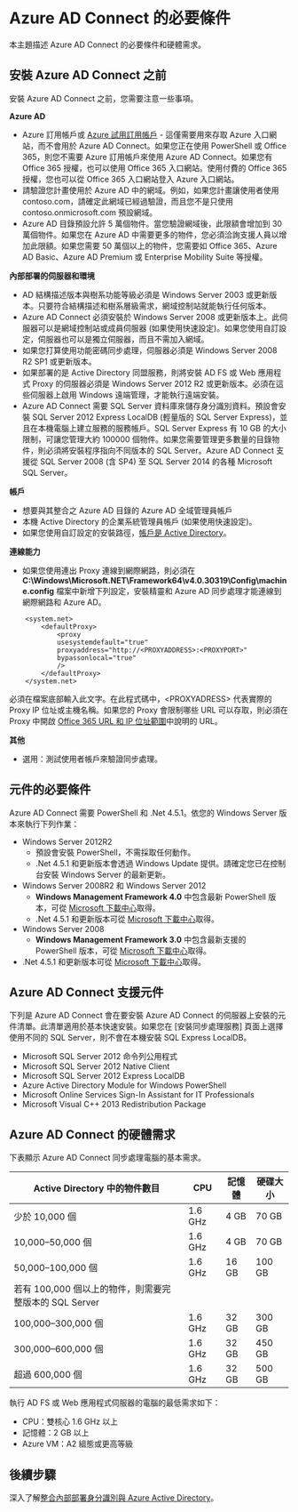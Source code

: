 <properties
   pageTitle="Azure AD Connect 的必要條件 | Microsoft Azure"
   description="將顯示在登陸頁面和大部分搜尋結果中的文章描述"
   services="active-directory"
   documentationCenter=""
   authors="andkjell"
   manager="stevenpo"
   editor="curtand"/>

<tags
   ms.service="active-directory"
   ms.workload="identity"
   ms.tgt_pltfrm="na"
   ms.devlang="na"
   ms.topic="article"
   ms.date="10/13/2015"
   ms.author="andkjell;billmath"/>

# Azure AD Connect 的必要條件
本主題描述 Azure AD Connect 的必要條件和硬體需求。

## 安裝 Azure AD Connect 之前
安裝 Azure AD Connect 之前，您需要注意一些事項。

**Azure AD**

- Azure 訂用帳戶或 [Azure 試用訂用帳戶](http://azure.microsoft.com/pricing/free-trial/) - 這僅需要用來存取 Azure 入口網站，而不會用於 Azure AD Connect。如果您正在使用 PowerShell 或 Office 365，則您不需要 Azure 訂用帳戶來使用 Azure AD Connect。如果您有 Office 365 授權，也可以使用 Office 365 入口網站。使用付費的 Office 365 授權，您也可以從 Office 365 入口網站登入 Azure 入口網站。
- 請驗證您計畫使用於 Azure AD 中的網域。例如，如果您計畫讓使用者使用 contoso.com，請確定此網域已經過驗證，而且您不是只使用 contoso.onmicrosoft.com 預設網域。
- Azure AD 目錄預設允許 5 萬個物件。當您驗證網域後，此限額會增加到 30 萬個物件。如果您在 Azure AD 中需要更多的物件，您必須洽詢支援人員以增加此限額。如果您需要 50 萬個以上的物件，您需要如 Office 365、Azure AD Basic、Azure AD Premium 或 Enterprise Mobility Suite 等授權。

**內部部署的伺服器和環境**

- AD 結構描述版本與樹系功能等級必須是 Windows Server 2003 或更新版本。只要符合結構描述和樹系層級需求，網域控制站就能執行任何版本。
- Azure AD Connect 必須安裝於 Windows Server 2008 或更新版本上。此伺服器可以是網域控制站或成員伺服器 (如果使用快速設定)。如果您使用自訂設定，伺服器也可以是獨立伺服器，而且不需加入網域。
- 如果您打算使用功能密碼同步處理，伺服器必須是 Windows Server 2008 R2 SP1 或更新版本。
- 如果部署的是 Active Directory 同盟服務，則將安裝 AD FS 或 Web 應用程式 Proxy 的伺服器必須是 Windows Server 2012 R2 或更新版本。必須在這些伺服器上啟用 Windows 遠端管理，才能執行遠端安裝。
- Azure AD Connect 需要 SQL Server 資料庫來儲存身分識別資料。預設會安裝 SQL Server 2012 Express LocalDB (輕量版的 SQL Server Express)，並且在本機電腦上建立服務的服務帳戶。SQL Server Express 有 10 GB 的大小限制，可讓您管理大約 100000 個物件。如果您需要管理更多數量的目錄物件，則必須將安裝程序指向不同版本的 SQL Server。Azure AD Connect 支援從 SQL Server 2008 (含 SP4) 至 SQL Server 2014 的各種 Microsoft SQL Server。

**帳戶**

- 想要與其整合之 Azure AD 目錄的 Azure AD 全域管理員帳戶
- 本機 Active Directory 的企業系統管理員帳戶 (如果使用快速設定)。
- 如果您使用自訂設定的安裝路徑，[帳戶是 Active Directory](active-directory-aadconnect-accounts-permissions.md)。

**連線能力**

- 如果您使用連出 Proxy 連線到網際網路，則必須在 **C:\\Windows\\Microsoft.NET\\Framework64\\v4.0.30319\\Config\\machine.config** 檔案中新增下列設定，安裝精靈和 Azure AD 同步處理才能連線到網際網路和 Azure AD。

```
    <system.net>
        <defaultProxy>
            <proxy
            usesystemdefault="true"
            proxyaddress="http://<PROXYADDRESS>:<PROXYPORT>"
            bypassonlocal="true"
            />
        </defaultProxy>
    </system.net>
```

必須在檔案底部輸入此文字。在此程式碼中，&lt;PROXYADRESS&gt; 代表實際的 Proxy IP 位址或主機名稱。如果您的 Proxy 會限制哪些 URL 可以存取，則必須在 Proxy 中開啟 [Office 365 URL 和 IP 位址範圍](https://support.office.com/zh-TW/article/Office-365-URLs-and-IP-address-ranges-8548a211-3fe7-47cb-abb1-355ea5aa88a2)中說明的 URL。

**其他**

- 選用：測試使用者帳戶來驗證同步處理。

## 元件的必要條件

Azure AD Connect 需要 PowerShell 和 .Net 4.5.1。依您的 Windows Server 版本來執行下列作業：


- Windows Server 2012R2
  - 預設會安裝 PowerShell，不需採取任何動作。
  - .Net 4.5.1 和更新版本會透過 Windows Update 提供。請確定您已在控制台安裝 Windows Server 的最新更新。
- Windows Server 2008R2 和 Windows Server 2012
  - **Windows Management Framework 4.0** 中包含最新 PowerShell 版本，可從 [Microsoft 下載中心](http://www.microsoft.com/downloads)取得。
  - .Net 4.5.1 和更新版本可從 [Microsoft 下載中心](http://www.microsoft.com/downloads)取得。
- Windows Server 2008
  - **Windows Management Framework 3.0** 中包含最新支援的 PowerShell 版本，可從 [Microsoft 下載中心](http://www.microsoft.com/downloads)取得。
 - .Net 4.5.1 和更新版本可從 [Microsoft 下載中心](http://www.microsoft.com/downloads)取得。

## Azure AD Connect 支援元件

下列是 Azure AD Connect 會在要安裝 Azure AD Connect 的伺服器上安裝的元件清單。此清單適用於基本快速安裝。如果您在 [安裝同步處理服務] 頁面上選擇使用不同的 SQL Server，則不會在本機安裝 SQL Express LocalDB。

- Microsoft SQL Server 2012 命令列公用程式
- Microsoft SQL Server 2012 Native Client
- Microsoft SQL Server 2012 Express LocalDB
- Azure Active Directory Module for Windows PowerShell
- Microsoft Online Services Sign-In Assistant for IT Professionals
- Microsoft Visual C++ 2013 Redistribution Package


## Azure AD Connect 的硬體需求
下表顯示 Azure AD Connect 同步處理電腦的基本需求。

| Active Directory 中的物件數目 | CPU | 記憶體 | 硬碟大小 |
| ------------------------------------- | --- | ------ | --------------- |
| 少於 10,000 個 | 1\.6 GHz | 4 GB | 70 GB |
| 10,000–50,000 個 | 1\.6 GHz | 4 GB | 70 GB |
| 50,000–100,000 個 | 1\.6 GHz | 16 GB | 100 GB |
| 若有 100,000 個以上的物件，則需要完整版本的 SQL Server| | | |
| 100,000–300,000 個 | 1\.6 GHz | 32 GB | 300 GB |
| 300,000–600,000 個 | 1\.6 GHz | 32 GB | 450 GB |
| 超過 600,000 個 | 1\.6 GHz | 32 GB | 500 GB |

執行 AD FS 或 Web 應用程式伺服器的電腦的最低需求如下：

- CPU：雙核心 1.6 GHz 以上
- 記憶體：2 GB 以上
- Azure VM：A2 組態或更高等級


## 後續步驟
深入了解[整合內部部署身分識別與 Azure Active Directory](active-directory-aadconnect.md)。

<!---HONumber=Oct15_HO3-->